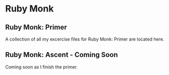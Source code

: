 # Ruby Monk


## Ruby Monk: Primer

A collection of all my excercise files for Ruby Monk: Primer are located here.

## Ruby Monk: Ascent - Coming Soon

Coming soon as I finish the primer.
